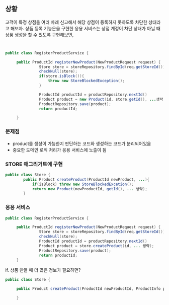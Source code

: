 ## 상황

고객이 특정 상점을 여러 차례 신고해서 해당 상점이 등록하지 못하도록 차단한 상태라고 해보자.
상품 등록 기능은을 구현한 응용 서비스는 상점 계정이 차단 상태가 아닐 때 상품 생성을 할 수 있도록 구현해보면,


```java


public class RegisterProductService {

     public ProductId registerNewProduct(NewProductRequest request) {
               Store store = storeRepository.findById(req.getStoreId());
               checkNull(store);
               if(store.isBlock()){
                   throw new StoreBlockedException();
               }

               ProductId productId = productRepository.nextId()
               Product product = new Product(id, store.getId(), ...생략);
               ProductRepository.save(product);
               return productId;

     }

```

### 문제점

- product를 생성이 가능한지 판단하는 코드와 생성하는 코드가 분리되어있음
- 중요한 도메인 로직 처리가 응용 서비스에 노출이 됨


### STORE 애그리거트에 구현

```java
public class Store {
        public Product createProduct(ProductId newProduct, ...){
            if(isBlock) throw new StoreBlockedExcetion();
            return new Product(newProductId, getId(), ... 생략);
        }
```

### 응용 서비스

```java
public class RegisterProductService {

     public ProductId registerNewProduct(NewProductRequest request) {
               Store store = storeRepository.findById(req.getStoreId());
               checkNull(store);
               ProductId productId = productRepository.nextId()
               Product product = store.createProduct(id, ... 생략);
               ProductRepository.save(product);
               return productId;
     }
```


if. 상품 만들 때 더 많은 정보가 필요하면? 

```java
public class Store {

     public Product createProduct(ProductId newProductId, ProductInfo pi){

     }

```
